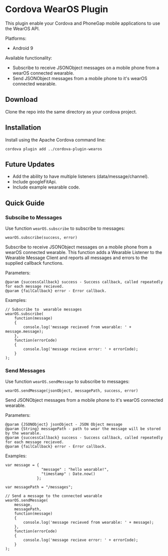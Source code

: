 # Cordova WearOS Plugin

This plugin enable your Cordova and PhoneGap mobile applications to use the WearOS API.

Platforms:

 * Android 9

Available functionality:

* Subscribe to receive JSONObject messages on a mobile phone from a wearOS connected wearable.
* Send JSONObject messages from a mobile phone to it's wearOS connected wearable.

## Download

Clone the repo into the same directory as your cordova project.

## Installation

Install using the Apache Cordova command line:

    cordova plugin add ../cordova-plugin-wearos

## Future Updates

* Add the ability to have multiple listeners (data/message/channel).
* Include googleFitApi.
* Include example wearable code.

## Quick Guide

### Subscibe to Messages

Use function `wearOS.subscribe` to subscribe to messages:

    wearOS.subscribe(success, error)

Subscribe to receive JSONObject messages on a mobile phone from a wearOS connected wearable. This function adds a Wearable Listener to the Wearable Message Client and reports all messages and errors to the supplied callback functions. 

Parameters:

    @param {successCallback} success - Success callback, called repeatedly
    for each message recieved.
    @param {failCallback} error - Error callback.
   

Examples:

    // Subscribe to  wearable messages
    wearOS.subscribe(
        function(message)
        {
            console.log('message recieved from wearable: ' + message.message);
        },
        function(errorCode)
        {
            console.log('message recieve error: ' + errorCode);
        }
    );


### Send Messages

Use function `wearOS.sendMessage` to subscribe to messages:

    wearOS.sendMessage(jsonObject, messagePath, success, error)

Send JSONObject messages from a mobile phone to it's wearOS connected wearable.

Parameters:

    @param {JSONObject} jsonObject - JSON Object message
    @param {String} messagePath - path to wear the message will be stored by the wearable.
    @param {successCallback} success - Success callback, called repeatedly
    for each message recieved.
    @param {failCallback} error - Error callback.
   

Examples:
    
    var message = {
                    "message" : "hello wearable!",
                    "timestamp" : Date.now()
                  };
                  
    var messagePath = "/messages";
                  
    // Send a message to the connected wearable
    wearOS.sendMessage(
        message,
        messagePath,
        function(message)
        {
            console.log('message recieved from wearable: ' + message);
        },
        function(errorCode)
        {
            console.log('message recieve error: ' + errorCode);
        }
    );

